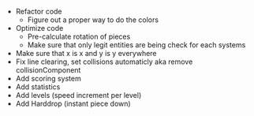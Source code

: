* Refactor code
    * Figure out a proper way to do the colors
* Optimize code
    * Pre-calculate rotation of pieces
    * Make sure that only legit entities are being check for each systems
* Make sure that x is x and y is y everywhere
* Fix line clearing, set collisions automaticly aka remove collisionComponent
* Add scoring system
* Add statistics
* Add levels (speed increment per level)
* Add Harddrop (instant piece down)
